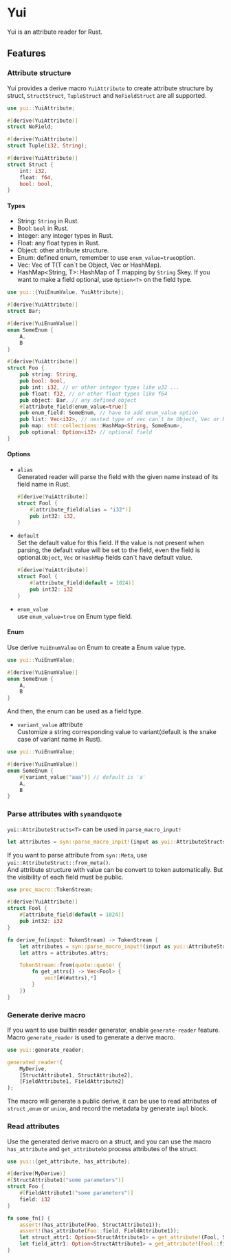 # Yui

Yui is an attribute reader for Rust.

## Features

### Attribute structure
Yui provides a derive macro `YuiAttribute` to create attribute structure by struct, `StructStruct`, `TupleStruct` and `NoFieldStruct` are all supported.
```rust
use yui::YuiAttribute;

#[derive(YuiAttribute)]
struct NoField;

#[derive(YuiAttribute)]
struct Tuple(i32, String);

#[derive(YuiAttribute)]
struct Struct {
    int: i32,
    float: f64,
    bool: bool,
}
```

#### Types
* String: `String` in Rust.
* Bool: `bool` in Rust.
* Integer: any integer types in Rust.
* Float: any float types in Rust.
* Object: other attribute structure.
* Enum: defined enum, remember to use `enum_value=true`option.
* Vec<T>: Vec of T(T can`t be Object, Vec or HashMap).
* HashMap<String, T>: HashMap of T mapping by `String` Skey.
If you want to make a field optional, use `Option<T>` on the field type.

```rust
use yui::{YuiEnumValue, YuiAttribute};

#[derive(YuiAttribute)]
struct Bar;

#[derive(YuiEnumValue)]
enum SomeEnum {
    A,
    B
}

#[derive(YuiAttribute)]
struct Foo {
    pub string: String,
    pub bool: bool,
    pub int: i32, // or other integer types like u32 ...
    pub float: f32, // or other float types like f64
    pub object: Bar, // any defined object
    #[attribute_field(enum_value=true)]
    pub enum_field: SomeEnum, // have to add enum_value option
    pub list: Vec<i32>, // nested type of vec can`t be Object, Vec or HashMap
    pub map: std::collections::HashMap<String, SomeEnum>,
    pub optional: Option<i32> // optional field
}
```
#### Options
* `alias`\
    Generated reader will parse the field with the given name instead of its field name in Rust.
    ```rust
    #[derive(YuiAttribute)]
    struct Fool {
        #[attribute_field(alias = "i32")]
        pub int32: i32,
    }
    ```
* `default`\
    Set the default value for this field. If the value is not present when parsing, the default value will be set to the field, even the field is optional.`Object`, `Vec` or `HashMap` fields can`t have default value.
    ```rust
    #[derive(YuiAttribute)]
    struct Fool {
        #[attribute_field(default = 1024)]
        pub int32: i32
    }
    ```
* `enum_value`\
    use `enum_value=true` on Enum type field.
        
#### Enum
Use derive `YuiEnumValue` on Enum to create a Enum value type.
```rust
use yui::YuiEnumValue;

#[derive(YuiEnumValue)]
enum SomeEnum {
    A,
    B
}
```
And then, the enum can be used as a field type.
* `variant_value` attribute\
    Customize a string corresponding value to variant(default is the snake case of variant name in Rust).
```rust
use yui::YuiEnumValue;

#[derive(YuiEnumValue)]
enum SomeEnum {
    #[variant_value("aaa")] // default is 'a'
    A,
    B
}
```   
### Parse attributes with `syn`and`quote`
`yui::AttributeStructs<T>` can be used in `parse_macro_input!`
```rust
let attributes = syn::parse_macro_inpit!(input as yui::AttributeStructs<Fool>);
```
If you want to parse attribute from `syn::Meta`, use `yui::AttributeStruct::from_meta()`.\
And attribute structure with value can be convert to token automatically. But the visibility of each field must be public.
```rust
use proc_macro::TokenStream;

#[derive(YuiAttribute)]
struct Fool {
    #[attribute_field(default = 1024)]
    pub int32: i32
}

fn derive_fn(input: TokenStream) -> TokenStream {
    let attributes = syn::parse_macro_input!(input as yui::AttributeStructs<Fool>);
    let attrs = attributes.attrs;

    TokenStream::from(quote::quote! {
        fn get_attrs() -> Vec<Fool> {
            vec![#(#attrs),*]
        }
    })
}
```

### Generate derive macro
If you want to use builtin reader generator, enable `generate-reader` feature.
Macro `generate_reader` is used to generate a derive macro.
```rust
use yui::generate_reader;

generated_reader!(
    MyDerive,
    [StructAttribute1, StructAttribute2],
    [FieldAttribute1, FieldAttribute2]
);

```
The macro will generate a public derive, it can be use to read attributes of `struct` ,`enum` or `union`, and record the metadata by generate `impl` block.

### Read attributes
Use the generated derive macro on a struct, and you can use the macro `has_attribute` and `get_attribute`to process attributes of the struct.
```rust
use yui::{get_attribute, has_attribute};

#[derive(MyDerive)]
#[StructAttribute1("some parameters")]
struct Foo {
    #[FieldAttribute1("some parameters")]
    field: i32
}

fn some_fn() {
    assert!(has_attribute(Foo, StructAttribute1));
    assert!(has_attribute(Foo::field, FieldAttribute1));
    let struct_attr1: Option<StructAttribute1> = get_attribute!(Fool, StructAttribute1);
    let field_attr1: Option<StructAttribute1> = get_attribute!(Fool::field, StructAttribute1);
}
```



